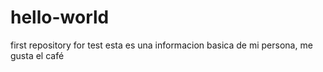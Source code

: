 # hello-world
first repository for test
esta es una informacion basica de mi persona, me gusta el café
